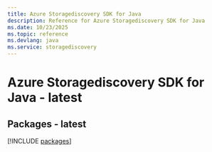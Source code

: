 ```yaml
---
title: Azure Storagediscovery SDK for Java
description: Reference for Azure Storagediscovery SDK for Java
ms.date: 10/23/2025
ms.topic: reference
ms.devlang: java
ms.service: storagediscovery
---
```

# Azure Storagediscovery SDK for Java - latest
## Packages - latest
[!INCLUDE [packages](storagediscovery-index.md)]